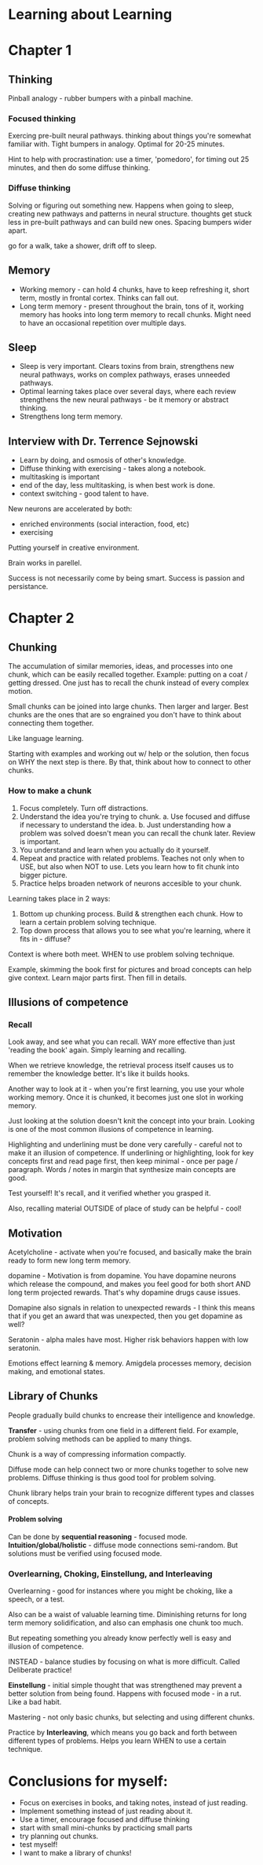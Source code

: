 # Learning about Learning

# Chapter 1
## Thinking
Pinball analogy - rubber bumpers with a pinball machine.

### Focused thinking
Exercing pre-built neural pathways. thinking about things you're somewhat familiar with. Tight bumpers in analogy. Optimal for 20-25 minutes. 

Hint to help with procrastination: use a timer, 'pomedoro', for timing out 25 minutes, and then do some diffuse thinking. 

### Diffuse thinking
Solving or figuring out something new. Happens when going to sleep, creating new pathways and patterns in neural structure. thoughts get stuck less in pre-built pathways and can build new ones. Spacing bumpers wider apart.

go for a walk, take a shower, drift off to sleep.

## Memory
 * Working memory - can hold 4 chunks, have to keep refreshing it, short term, mostly in frontal cortex. Thinks can fall out.
 * Long term memory - present throughout the brain, tons of it, working memory has hooks into long term memory to recall chunks. Might need to have an occasional repetition over multiple days.

## Sleep
 * Sleep is very important. Clears toxins from brain, strengthens new neural pathways, works on complex pathways, erases unneeded pathways.
 * Optimal learning takes place over several days, where each review strengthens the new neural pathways - be it memory or abstract thinking.
 * Strengthens long term memory.


## Interview with Dr. Terrence Sejnowski
 * Learn by doing, and osmosis of other's knowledge.
 * Diffuse thinking with exercising - takes along a notebook.
 * multitasking is important
 * end of the day, less multitasking, is when best work is done.
 * context switching - good talent to have.

New neurons are accelerated by both:
 * enriched environments (social interaction, food, etc)
 * exercising

Putting yourself in creative environment.


Brain works in parellel.

Success is not necessarily come by being smart. Success is passion and persistance.

# Chapter 2
## Chunking
The accumulation of similar memories, ideas, and processes into one chunk, which can be easily recalled together. Example: putting on a coat / getting dressed. One just has to recall the chunk instead of every complex motion.

Small chunks can be joined into large chunks. Then larger and larger. Best chunks are the ones that are so engrained you don't have to think about connecting them together.

Like language learning.

Starting with examples and working out w/ help or the solution, then focus on WHY the next step is there. By that, think about how to connect to other chunks.

### How to make a chunk
1. Focus completely. Turn off distractions.
2. Understand the idea you're trying to chunk.
  a. Use focused and diffuse if necessary to understand the idea.
  b. Just understanding how a problem was solved doesn't mean you can recall the chunk later. Review is important.
3. You understand and learn when you actually do it yourself.
4. Repeat and practice with related problems. Teaches not only when to USE, but also when NOT to use. Lets you learn how to fit chunk into bigger picture.
5. Practice helps broaden network of neurons accesible to your chunk.

Learning takes place in 2 ways:
1. Bottom up chunking process. Build & strengthen each chunk. How to learn a certain problem solving technique.
2. Top down process that allows you to see what you're learning, where it fits in - diffuse?

Context is where both meet. WHEN to use problem solving technique.

Example, skimming the book first for pictures and broad concepts can help give context. Learn major parts first. Then fill in details.

## Illusions of competence

### Recall
Look away, and see what you can recall. WAY more effective than just 'reading the book' again.  Simply learning and recalling.

When we retrieve knowledge, the retrieval process itself causes us to remember the knowledge better. It's like it builds hooks.

Another way to look at it - when you're first learning, you use your whole working memory. Once it is chunked, it becomes just one slot in working memory.

Just looking at the solution doesn't knit the concept into your brain. Looking is one of the most common illusions of competence in learning.

Highlighting and underlining must be done very carefully - careful not to make it an illusion of competence. If underlining or highlighting, look for key concepts first and read page first, then keep minimal - once per page / paragraph.  Words / notes in margin that synthesize main concepts are good.

Test yourself! It's recall, and it verified whether you grasped it.

Also, recalling material OUTSIDE of place of study can be helpful - cool!

## Motivation

Acetylcholine - activate when you're focused, and basically make the brain ready to form new long term memory. 

dopamine - Motivation is from dopamine. You have dopamine neurons which release the compound, and makes you feel good for both short AND long term projected rewards. That's why dopamine drugs cause issues.

Domapine also signals in relation to unexpected rewards - I think this means that if you get an award that was unexpected, then you get dopamine as well?

Seratonin - alpha males have most. Higher risk behaviors happen with low seratonin.

Emotions effect learning & memory. Amigdela processes memory, decision making, and emotional states.

## Library of Chunks

People gradually build chunks to encrease their intelligence and knowledge.

**Transfer** - using chunks from one field in a different field. For example, problem solving methods can be applied to many things.

Chunk is a way of compressing information compactly.

Diffuse mode can help connect two or more chunks together to solve new problems. Diffuse thinking is thus good tool for problem solving.

Chunk library helps train your brain to recognize different types and classes of concepts.

#### Problem solving

Can be done by **sequential reasoning** - focused mode.
**Intuition/global/holistic** - diffuse mode connections semi-random. But solutions must be verified using focused mode.

### Overlearning, Choking, Einstellung, and Interleaving

Overlearning - good for instances where you might be choking, like a speech, or a test.

Also can be a waist of valuable learning time. Diminishing returns for long term memory solidification, and also can emphasis one chunk too much.

But repeating something you already know perfectly well is easy and illusion of competence.

INSTEAD - balance studies by focusing on what is more difficult.  Called Deliberate practice!

**Einstellung** - initial simple thought that was strengthened may prevent a better solution from being found. Happens with focused mode - in a rut. Like a bad habit.

Mastering - not only basic chunks, but selecting and using different chunks.

Practice by **Interleaving**, which means you go back and forth between different types of problems. Helps you learn WHEN to use a certain technique.

# Conclusions for myself:
 * Focus on exercises in books, and taking notes, instead of just reading.
 * Implement something instead of just reading about it.
 * Use a timer, encourage focused and diffuse thinking
 * start with small mini-chunks by practicing small parts
 * try planning out chunks.
 * test myself!
 * I want to make a library of chunks!
